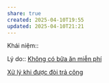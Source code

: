```yaml
---
share: true
created: 2025-04-10T19:55
updated: 2025-04-10T21:21
---
```

Khái niệm:: 

Lý do:: [Không có bữa ăn miễn phí](../Ti%E1%BB%81n/Kh%C3%B4ng%20c%C3%B3%20g%C3%AC%20l%C3%A0%20mi%E1%BB%85n%20ph%C3%AD%20th%E1%BB%B1c%20s%E1%BB%B1%20c%E1%BA%A3.md)

[Xử lý khi được đòi trả công](../../Qu%C3%A0%20t%E1%BA%B7ng/X%E1%BB%AD%20l%C3%BD%20khi%20%C4%91%C6%B0%E1%BB%A3c%20%C4%91%C3%B2i%20tr%E1%BA%A3%20c%C3%B4ng.md)